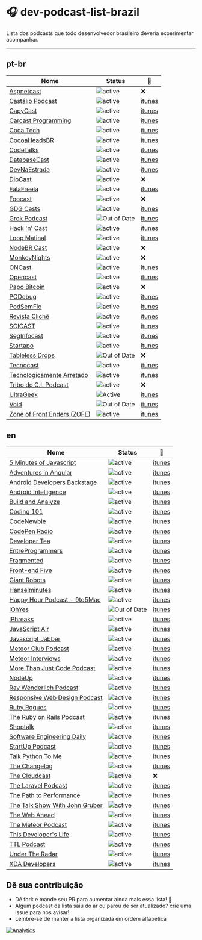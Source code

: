 # :headphones: dev-podcast-list-brazil

Lista dos podcasts que todo desenvolvedor brasileiro deveria experimentar acompanhar.

---

## pt-br
Nome | Status | :musical_note:
---- | ---- | ----
[Aspnetcast](https://www.youtube.com/channel/UC1DrB2LTgVBGiZdgaOrzMCg/featured)|![active](https://img.shields.io/badge/status-active-green.svg?style=flat-square)|:x:
[Castálio Podcast](http://castalio.info/) | ![active](https://img.shields.io/badge/status-active-green.svg?style=flat-square)|[itunes](https://itunes.apple.com/br/podcast/castalio-podcast/id446259197?mt=2)
[CapyCast](https://soundcloud.com/shipit-rd/sets/capycast)|![active](https://img.shields.io/badge/status-active-green.svg?style=flat-square)|[itunes](https://itunes.apple.com/br/podcast/capycast/id1093562535)
[Carcast Programming](https://soundcloud.com/carcastprogramming)|![active](https://img.shields.io/badge/status-active-green.svg?style=flat-square)|[itunes](https://itunes.apple.com/br/podcast/carcast-programming/id967624975?mt=2)
[Coca Tech](https://cocatech.com.br/) | ![active](https://img.shields.io/badge/status-active-green.svg?style=flat-square) | [itunes](https://itunes.apple.com/br/podcast/cocatech/id437224054?mt=2)
[CocoaHeadsBR](http://cocoaheads.com.br/podcasts)|![active](https://img.shields.io/badge/status-active-green.svg?style=flat-square)|[itunes](https://itunes.apple.com/br/podcast/cocoaheads-brasil/id1044808957?mt=2)
[CodeTalks](http://www.codetalks.net/)|![active](https://img.shields.io/badge/status-active-green.svg?style=flat-square)|[itunes](https://itunes.apple.com/us/podcast/codetalks/id939257121)
[DatabaseCast](http://imasters.com.br/perfil/databasecast/)|![active](https://img.shields.io/badge/status-active-green.svg?style=flat-square)|[itunes](https://itunes.apple.com/br/podcast/databasecast/id413491490?mt=2)
[DevNaEstrada](http://devnaestrada.com.br/ ) | ![active](https://img.shields.io/badge/status-active-green.svg?style=flat-square) |[itunes](https://itunes.apple.com/br/podcast/devnaestrada-podcast-sobre/id997779431?mt=2)
[DioCast](http://www.diolinux.com.br/search/label/DioCast)|![active](https://img.shields.io/badge/status-active-green.svg?style=flat-square)|:x:
[FalaFreela](http://www.carreirasolo.org/falafreela/)|![active](https://img.shields.io/badge/status-active-green.svg?style=flat-square)|[itunes](http://itunes.apple.com/br/podcast/fala-freela!/id289492825)
[Foocast](http://foocast.io/)|![active](https://img.shields.io/badge/status-active-green.svg?style=flat-square)|:x:
[GDG Casts](http://gdgcasts.com/)|![active](https://img.shields.io/badge/status-active-green.svg?style=flat-square)|[itunes](https://itunes.apple.com/br/podcast/gdg-casts/id953473652?mt=2)
[Grok Podcast](http://www.grokpodcast.com/)|![Out of Date](https://img.shields.io/badge/status-out_of_date-red.svg?style=flat-square)|[itunes](https://itunes.apple.com/br/podcast/grok-podcast/id393122038)
[Hack 'n' Cast](http://hackncast.org/)|![active](https://img.shields.io/badge/status-active-green.svg?style=flat-square)|[itunes](https://itunes.apple.com/br/podcast/hack-n-cast/id884916846?mt=2)
[Loop Matinal](http://loopmatinal.libsyn.com/)|![active](https://img.shields.io/badge/status-active-green.svg?style=flat-square)|[itunes](https://itunes.apple.com/br/podcast/loop-matinal/id1053245743?mt=2)
[NodeBR Cast](https://github.com/nodebr/podcast)|![active](https://img.shields.io/badge/status-active-green.svg?style=flat-square)|:x:
[MonkeyNights](https://www.youtube.com/channel/UCFaQBRaoHrAxcGoeY8E5jvQ/featured)|![active](https://img.shields.io/badge/status-active-green.svg?style=flat-square)|:x:
[ONCast](https://www.oficinadanet.com.br/oncast) | ![active](https://img.shields.io/badge/status-active-green.svg?style=flat-square) | [itunes](https://itunes.apple.com/us/podcast/oncast/id1030390532)
[Opencast](http://tecnologiaaberta.com.br/category/opencast/)|![active](https://img.shields.io/badge/status-active-green.svg?style=flat-square)|[itunes](https://itunes.apple.com/br/podcast/opencast/id424732898?mt=2)
[Papo Bitcoin](http://papobitcoin.com/)|![active](https://img.shields.io/badge/status-active-green.svg?style=flat-square)|:x:
[PODebug](http://www.podebug.com/)|![active](https://img.shields.io/badge/status-active-green.svg?style=flat-square)|[itunes](https://itunes.apple.com/br/podcast/podebug/id1044926057)
[PodSemFio](http://www.garotasemfio.com.br/podcast/)|![active](https://img.shields.io/badge/status-active-green.svg?style=flat-square)|[itunes](https://itunes.apple.com/br/podcast/podsemfio-podcast-feed/id177214142?mt=2)
[Revista Clichê](http://www.revistacliche.com.br/)|![active](https://img.shields.io/badge/status-active-green.svg?style=flat-square)|[itunes](https://itunes.apple.com/br/podcast/revista-cliche/id582903229)
[SCICAST](http://www.scicast.com.br/)|![active](https://img.shields.io/badge/status-active-green.svg?style=flat-square)|[itunes](https://itunes.apple.com/us/podcast/scicast-podcast/id732167740?mt=2)
[SegInfocast](https://seginfo.com.br/category/podcast-seguranca-tecnologia-da-informacao-seginfocast/)|![active](https://img.shields.io/badge/status-active-green.svg?style=flat-square)|[itunes](https://itunes.apple.com/br/podcast/seginfocast-seu-podcast-na/id649835205?mt=2)
[Startapo](http://capivalley.com.br/category/startapo/)|![active](https://img.shields.io/badge/status-active-green.svg?style=flat-square)|[itunes](https://itunes.apple.com/br/podcast/startapo/id989061170?mt=2)
[Tableless Drops](http://tableless.com.br/categoria/podcasts/drops-podcasts/) | ![Out of Date](https://img.shields.io/badge/status-out_of_date-red.svg?style=flat-square)|:x:
[Tecnocast](https://tecnoblog.net/categoria/podcast/)|![active](https://img.shields.io/badge/status-active-green.svg?style=flat-square)|[itunes](https://itunes.apple.com/br/podcast/tecnocast/id505204037?mt=2)
[Tecnologicamente Arretado](http://tecnologicamentearretado.com.br/)|![active](https://img.shields.io/badge/status-active-green.svg?style=flat-square)|[itunes](https://itunes.apple.com/br/podcast/tecnologicamente-arretado/id873915897)
[Tribo do C.I. Podcast](http://tribodoci.net/categoria/podcast/)|![active](https://img.shields.io/badge/status-active-green.svg?style=flat-square)|:x:
[UltraGeek](http://www.redegeek.com.br/ultrageek/)|![Active](https://img.shields.io/badge/status-active-green.svg?style=flat-square)|[itunes](https://itunes.apple.com/br/podcast/rede-geek-ultrageek/id775753572?mt=2)
[Void](http://voidpodcast.com/)|![Out of Date](https://img.shields.io/badge/status-out_of_date-red.svg?style=flat-square)|[itunes](https://itunes.apple.com/br/podcast/void-podcast/id443186480)
[Zone of Front Enders (ZOFE)](http://zofe.com.br/) |![active](https://img.shields.io/badge/status-active-green.svg?style=flat-square) | [itunes](https://itunes.apple.com/br/podcast/zone-of-front-enders-podcast/id580335548?mt=2)

## en
Nome | Status | :musical_note:
---- | ---- | ----
[5 Minutes of Javascript](https://fivejs.codeschool.com/)|![active](https://img.shields.io/badge/status-active-green.svg?style=flat-square)|[itunes](https://itunes.apple.com/us/podcast/5-minutes-of-javascript/id775261328?mt=2)
[Adventures in Angular](https://devchat.tv/adventures-in-angular)|![active](https://img.shields.io/badge/status-active-green.svg?style=flat-square)|[itunes](https://itunes.apple.com/us/podcast/adventures-in-angular/id907361052)
[ Android Developers Backstage ](http://androidbackstage.blogspot.com.br/) |![active](https://img.shields.io/badge/status-active-green.svg?style=flat-square)|[itunes](https://itunes.apple.com/us/podcast/android-developers-backstage/id785545036?mt=2)
[ Android Intelligence ](https://plus.google.com/collection/ATg6b) |![active](https://img.shields.io/badge/status-active-green.svg?style=flat-square)|[itunes](https://itunes.apple.com/us/podcast/android-intelligence/id1105166538)
[Build and Analyze](http://5by5.tv/buildanalyze)|![active](https://img.shields.io/badge/status-active-green.svg?style=flat-square)|[itunes](https://itunes.apple.com/WebObjects/MZStore.woa/wa/viewPodcast?id=404064215)
[Coding 101](https://twit.tv/shows/coding-101)|![active](https://img.shields.io/badge/status-active-green.svg?style=flat-square)|[itunes](https://itunes.apple.com/us/podcast/coding-101-mp3/id804926728)
[CodeNewbie](http://www.codenewbie.org/podcast)|![active](https://img.shields.io/badge/status-active-green.svg?style=flat-square)|[itunes](https://itunes.apple.com/us/podcast/codenewbie/id919219256)
[CodePen Radio](https://blog.codepen.io/radio/)|![active](https://img.shields.io/badge/status-active-green.svg?style=flat-square)|[itunes](https://itunes.apple.com/us/podcast/codepen-radio/id824437159)
[Developer Tea](https://developertea.com/)|![active](https://img.shields.io/badge/status-active-green.svg?style=flat-square)|[itunes](https://itunes.apple.com/us/podcast/developer-tea/id955596067)
[EntreProgrammers](http://entreprogrammers.com/)|![active](https://img.shields.io/badge/status-active-green.svg?style=flat-square)|[itunes](https://itunes.apple.com/us/podcast/entreprogrammers-podcast/id875119779)
[ Fragmented ](http://fragmentedpodcast.com/)|![active](https://img.shields.io/badge/status-active-green.svg?style=flat-square)|[itunes](https://itunes.apple.com/us/podcast/fragmented/id968779958)
[Front-end Five](https://frontendfive.codeschool.com/)|![active](https://img.shields.io/badge/status-active-green.svg?style=flat-square)|[itunes](https://itunes.apple.com/us/podcast/front-end-five/id1003995196?mt=2)
[Giant Robots](giantrobots.fm/)|![active](https://img.shields.io/badge/status-active-green.svg?style=flat-square)|[itunes](https://itunes.apple.com/us/podcast/giant-robots-smashing-into/id535121941)
[Hanselminutes](http://hanselminutes.com/)|![active](https://img.shields.io/badge/status-active-green.svg?style=flat-square)|[itunes](https://itunes.apple.com/us/podcast/hanselminutes/id117488860)
[Happy Hour Podcast - 9to5Mac](http://9to5mac.com/category/happy-hour/)|![active](https://img.shields.io/badge/status-active-green.svg?style=flat-square)|[itunes](https://itunes.apple.com/us/podcast/happy-hour/id641836403?mt=2)
[iOhYes](http://iohyespodcast.com)|![Out of Date](https://img.shields.io/badge/status-out_of_date-red.svg?style=flat-square)|[itunes](https://itunes.apple.com/us/podcast/iohyes/id554926082#)
[iPhreaks](https://devchat.tv/iphreaks)|![active](https://img.shields.io/badge/status-active-green.svg?style=flat-square)|[itunes](https://itunes.apple.com/us/podcast/the-iphreaks-show/id634022060?mt=2)
[JavaScript Air](http://javascriptair.com/)|![active](https://img.shields.io/badge/status-active-green.svg?style=flat-square)|[itunes](https://itunes.apple.com/us/podcast/javascript-air/id1066446588)
[Javascript Jabber](https://devchat.tv/js-jabber)|![active](https://img.shields.io/badge/status-active-green.svg?style=flat-square)|[itunes](https://itunes.apple.com/us/podcast/javascript-jabber/id496893300)
[Meteor Club Podcast](https://podcast.meteorjs.club/)|![active](https://img.shields.io/badge/status-active-green.svg?style=flat-square)|[itunes](https://itunes.apple.com/us/podcast/meteor-club-podcast/id984131621?mt=2)
[Meteor Interviews](http://www.meteorinterviews.com/)|![active](https://img.shields.io/badge/status-active-green.svg?style=flat-square)|[itunes](https://itunes.apple.com/ca/podcast/meteor-interviews/id978442733)
[More Than Just Code Podcast](http://mtjc.fm)|![active](https://img.shields.io/badge/status-active-green.svg?style=flat-square)|[itunes](https://itunes.apple.com/us/podcast/more-than-just-code-podcast/id906987516?mt=2)
[NodeUp](http://nodeup.com/)|![active](https://img.shields.io/badge/status-out_of_date-red.svg?style=flat-square)|[itunes](https://itunes.apple.com/us/podcast/nodeup/id447667314)
[Ray Wenderlich Podcast](http://www.raywenderlich.com/rwpodcast)|![active](https://img.shields.io/badge/status-active-green.svg?style=flat-square)|[itunes](https://itunes.apple.com/us/podcast/raywenderlich.com-podcast/id773910890?mt=2)
[Responsive Web Design Podcast](http://responsivewebdesign.com/podcast/)|![active](https://img.shields.io/badge/status-active-green.svg?style=flat-square)|[itunes](https://itunes.apple.com/us/podcast/a-responsive-design-podcast/id910013523?mt=2)
[Ruby Rogues](https://devchat.tv/ruby-rogues/)|![active](https://img.shields.io/badge/status-active-green.svg?style=flat-square)|[itunes](https://itunes.apple.com/us/podcast/ruby-rogues/id705335155?mt=2)
[The Ruby on Rails Podcast](http://5by5.tv/rubyonrails)|![active](https://img.shields.io/badge/status-active-green.svg?style=flat-square)|[itunes](https://itunes.apple.com/us/podcast/ruby-on-rails-podcast/id840890158?mt=2)
[Shoptalk](http://shoptalkshow.com/)|![active](https://img.shields.io/badge/status-active-green.svg?style=flat-square)|[itunes](https://itunes.apple.com/podcast/id493890455)
[Software Engineering Daily](http://softwareengineeringdaily.com/)|![active](https://img.shields.io/badge/status-active-green.svg?style=flat-square)|[itunes](https://itunes.apple.com/us/podcast/software-engineering-daily/id1019576853?mt=2)
[StartUp Podcast](https://gimletmedia.com/show/startup/)|![active](https://img.shields.io/badge/status-active-green.svg?style=flat-square)|[itunes](https://itunes.apple.com/us/podcast/startup-podcast/id913805339)
[Talk Python To Me](https://talkpython.fm/)|![active](https://img.shields.io/badge/status-active-green.svg?style=flat-square)|[itunes](https://itunes.apple.com/us/podcast/talk-python-to-me-python-conversations/id979020229)
[The Changelog](https://changelog.com/)|![active](https://img.shields.io/badge/status-active-green.svg?style=flat-square)|[itunes](https://itunes.apple.com/podcast/the-changelog/id341623264)
[The Cloudcast](http://www.thecloudcast.net/)|![active](https://img.shields.io/badge/status-active-green.svg?style=flat-square)|:x:
[The Laravel Podcast](http://www.laravelpodcast.com/)|![active](https://img.shields.io/badge/status-active-green.svg?style=flat-square)|[itunes](https://itunes.apple.com/us/podcast/the-laravel-podcast/id653204183)
[The Path to Performance](http://pathtoperf.com/)|![active](https://img.shields.io/badge/status-active-green.svg?style=flat-square)|[itunes](https://itunes.apple.com/us/podcast/the-path-to-performance/id983003732)
[The Talk Show With John Gruber](http://daringfireball.net/thetalkshow)|![active](https://img.shields.io/badge/status-active-green.svg?style=flat-square)|[itunes](https://itunes.apple.com/us/podcast/the-talk-show-with-john-gruber/id528458508)
[The Web Ahead](http://5by5.tv/webahead)|![active](https://img.shields.io/badge/status-active-green.svg?style=flat-square)|[itunes](https://itunes.apple.com/WebObjects/MZStore.woa/wa/viewPodcast?id=464936442)
[The Meteor Podcast](http://www.meteorpodcast.com/)|![active](https://img.shields.io/badge/status-active-green.svg?style=flat-square)|[itunes](https://itunes.apple.com/us/podcast/the-meteor-podcast/id795089333?mt=2)
[This Developer's Life](http://thisdeveloperslife.com/)|![active](https://img.shields.io/badge/status-active-green.svg?style=flat-square)|[itunes](https://itunes.apple.com/us/podcast/this-developers-life/id389727545)
[ TTL Podcast ](http://ttlpodcast.com/) |![active](https://img.shields.io/badge/status-active-green.svg?style=flat-square)|[itunes](https://itunes.apple.com/us/podcast/ttl-podcast/id989679484)
[ Under The Radar ](https://www.relay.fm/radar) |![active](https://img.shields.io/badge/status-active-green.svg?style=flat-square)|[itunes](https://itunes.apple.com/gb/podcast/under-the-radar/id1055685246?mt=2)
[ XDA Developers ](http://www.xda-developers.com/) |![active](https://img.shields.io/badge/status-active-green.svg?style=flat-square)|[itunes](https://itunes.apple.com/us/podcast/xda-developerss-podcast/id1047717077?mt=2)

## Dê sua contribuição
* Dê fork e mande seu PR para aumentar ainda mais essa lista! :rocket:
* Algum podcast da lista saiu do ar ou parou de ser atualizado? crie uma issue para nos avisar!
* Lembre-se de manter a lista organizada em ordem alfabética

[![Analytics](https://ga-beacon.appspot.com/UA-67879079-1/ogilvieira/dev-podcast-list-brazil)](https://github.com/ogilvieira/dev-podcast-list-brazil)
